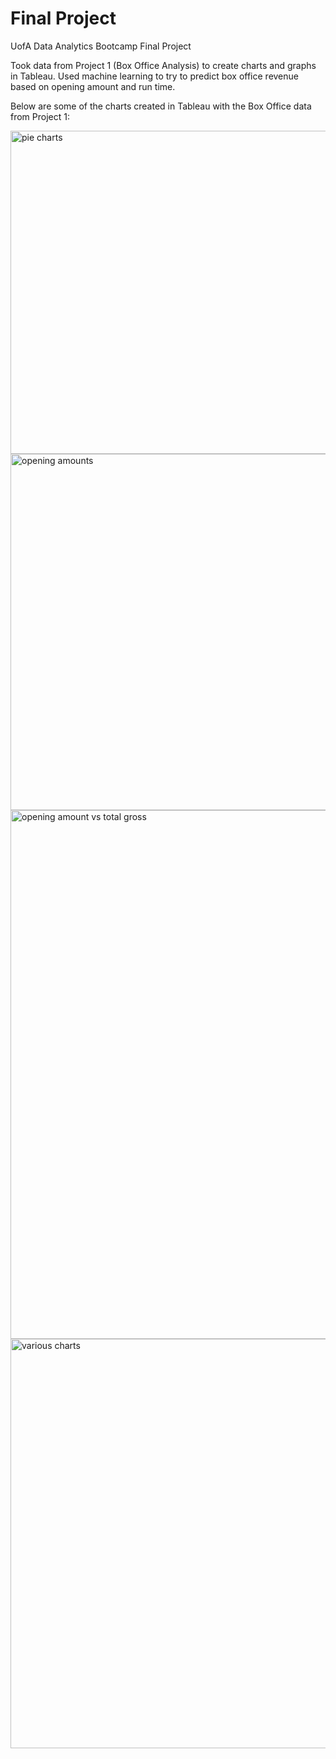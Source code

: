 # Final Project

UofA Data Analytics Bootcamp Final Project

Took data from Project 1 (Box Office Analysis) to create charts and graphs in Tableau. Used machine learning to try to predict box office revenue based on opening amount and run time.

Below are some of the charts created in Tableau with the Box Office data from Project 1:



<img width="517" alt="pie charts" src="https://user-images.githubusercontent.com/57542250/84950555-f385a000-b0a3-11ea-8155-5c7db5330a67.PNG">


<img width="570" alt="opening amounts" src="https://user-images.githubusercontent.com/57542250/84950574-f8e2ea80-b0a3-11ea-8517-3129a3352f21.PNG">


<img width="846" alt="opening amount vs total gross" src="https://user-images.githubusercontent.com/57542250/84950901-73136f00-b0a4-11ea-9487-b3a1da97cd39.PNG">


<img width="655" alt="various charts" src="https://user-images.githubusercontent.com/57542250/84950599-0304e900-b0a4-11ea-8dcc-eb934b679efc.PNG">
